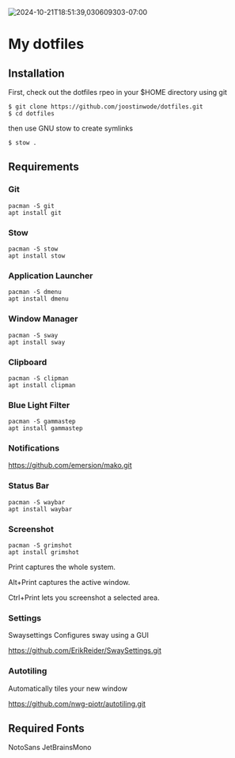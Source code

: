 ![2024-10-21T18:51:39,030609303-07:00](https://github.com/user-attachments/assets/d61983f0-e104-4338-8968-e70d1f2a4ae2)

# My dotfiles 

## Installation

First, check out the dotfiles rpeo in your $HOME directory using git

```
$ git clone https://github.com/joostinwode/dotfiles.git
$ cd dotfiles
```

then use GNU stow to create symlinks

```
$ stow .
```

## Requirements 

### Git
```
pacman -S git
apt install git
```

### Stow
```
pacman -S stow
apt install stow
```
### Application Launcher
```
pacman -S dmenu
apt install dmenu
```

### Window Manager
```
pacman -S sway
apt install sway
```

### Clipboard
```
pacman -S clipman
apt install clipman
```

### Blue Light Filter
```
pacman -S gammastep
apt install gammastep
```

### Notifications

https://github.com/emersion/mako.git

### Status Bar
```
pacman -S waybar
apt install waybar
```

### Screenshot
```
pacman -S grimshot
apt install grimshot
```
Print captures the whole system.

Alt+Print captures the active window.

Ctrl+Print lets you screenshot a selected area.

### Settings

Swaysettings
Configures sway using a GUI

https://github.com/ErikReider/SwaySettings.git

### Autotiling

Automatically tiles your new window

https://github.com/nwg-piotr/autotiling.git

## Required Fonts

NotoSans
JetBrainsMono


